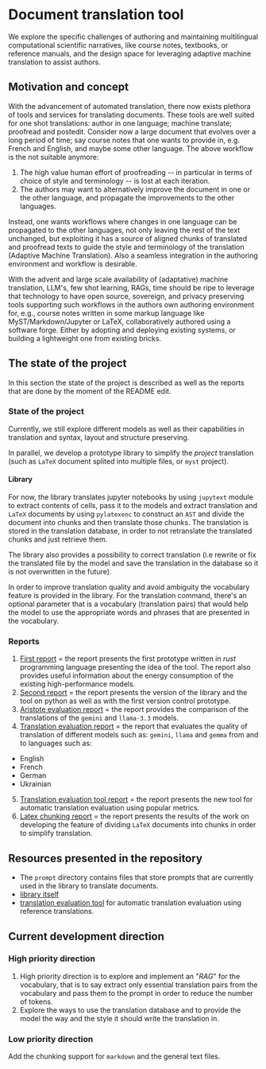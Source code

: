 # Document translation tool
We explore the specific challenges of authoring and maintaining multilingual
computational scientific narratives, like course notes, textbooks, or reference
manuals, and the design space for leveraging adaptive machine translation to
assist authors.

## Motivation and concept

With the advancement of automated translation, there now exists plethora of
tools and services for translating documents. These tools are well suited for
one shot translations: author in one language; machine translate; proofread and
postedit. Consider now a large document that evolves over a long period of
time; say course notes that one wants to provide in, e.g. French and English,
and maybe some other language. The above workflow is the not suitable anymore:

1.  The high value human effort of proofreading -- in particular in terms of
    choice of style and terminology -- is lost at each iteration.
2.  The authors may want to alternatively improve the document in one or the
    other language, and propagate the improvements to the other languages.

Instead, one wants workflows where changes in one language can be propagated to
the other languages, not only leaving the rest of the text unchanged, but
exploiting it has a source of aligned chunks of translated and proofread texts
to guide the style and terminology of the translation (Adaptive Machine
Translation). Also a seamless integration in the authoring environment and
workflow is desirable.

With the advent and large scale availability of (adaptative) machine
translation, LLM's, few shot learning, RAGs, time should be ripe to leverage
that technology to have open source, sovereign, and privacy preserving tools
supporting such workflows in the authors own authoring environment for, e.g.,
course notes written in some markup language like MyST/Markdown/Jupyter or
LaTeX, collaboratively authored using a software forge. Either by adopting and
deploying existing systems, or building a lightweight one from existing bricks.

## The state of the project
In this section the state of the project is described as well as the reports that are done by the moment of the README edit.

### State of the project
Currently, we still explore different models as well as their capabilities in
translation and syntax, layout and structure preserving.

In parallel, we develop a prototype library to simplify the _project_
translation (such as `LaTeX` document splited into multiple files, or `myst`
project). 

#### Library
For now, the library translates jupyter notebooks by using `jupytext`
module to extract contents of cells, pass it to the models and extract
translation and `LaTeX` documents by using `pylatexenc` to construct an `AST` and
divide the document into chunks and then translate those chunks.
The translation is stored in the translation database, in order to
not retranslate the translated chunks and just retrieve them.

The library also provides a possibility to correct translation (i.e rewrite or
fix the translated file by the model and save the translation in the database
so it is not overwritten in the future).

In order to improve translation quality and avoid ambiguity the vocabulary feature 
is provided in the library. For the translation command, there's an optional 
parameter that is a vocabulary (translation pairs) that would help the model 
to use the appropriate words and phrases that are presented in the vocabulary.

### Reports
1. [First report](./reports/report1.md) = the report presents the first
   prototype written in _rust_ programming language presenting the idea of the
   tool. The report also provides useful information about the energy
   consumption of the existing high-performance models.
2. [Second report](./reports/report2.md) = the report presents the version of
   the library and the tool on python as well as with the first version control
   prototype.
3. [Aristote evaluation report](./reports/report3_test_aristote.md) = the
   report provides the comparison of the translations of the `gemini` and
   `llama-3.3` models.
4. [Translation evaluation report](./reports/report4_translation_evaluation.md) = 
the report that evaluates the quality of translation of different models
such as: `gemini`, `llama` and `gemma` from and to languages such as:
- English
- French
- German
- Ukrainian
5. [Translation evaluation tool report](./reports/report5_evaluation_tool.md) = the 
report presents the new tool for automatic translation evaluation using popular
metrics.
6. [Latex chunking report](./reports/report6_latex_chunking.md) = the report
presents the results of the work on developing the feature of dividing `LaTeX`
documents into chunks in order to simplify translation.

## Resources presented in the repository
- The `prompt` directory contains files that store prompts that are currently
  used in the library to translate documents.
- [library itself](https://github.com/DobbiKov/translate-dir-lib/)
- [translation evaluation tool](https://github.com/DobbiKov/translation-evaluator/) 
    for automatic translation evaluation using reference translations.

## Current development direction
### High priority direction
1. High priority direction is to explore and implement an "*RAG*" for the
   vocabulary, that is to say extract only essential translation pairs from the
   vocabulary and pass them to the prompt in order to reduce the number of
   tokens.
2. Explore the ways to use the translation database and to provide the model
   the way and the style it should write the translation in.

### Low priority direction
Add the chunking support for `markdown` and the general text files.
